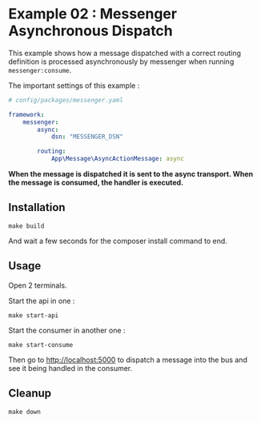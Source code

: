 # Example 02 : Messenger Asynchronous Dispatch

This example shows how a message dispatched with a correct routing definition is processed asynchronously by messenger
when running `messenger:consume`.

The important settings of this example :

```yaml
# config/packages/messenger.yaml

framework:
    messenger:
        async:
            dsn: "MESSENGER_DSN"

        routing:
            App\Message\AsyncActionMessage: async

```

**When the message is dispatched it is sent to the async transport. When the message is consumed, the handler is executed.**

## Installation

```shell script
make build
```

And wait a few seconds for the composer install command to end.

## Usage

Open 2 terminals.

Start the api in one :

```shell script
make start-api
```

Start the consumer in another one :

```shell script
make start-consume
```

Then go to [http://localhost:5000](http://localhost:5000) to dispatch a message into the bus and see it being handled in the consumer.

## Cleanup

```shell script
make down
```